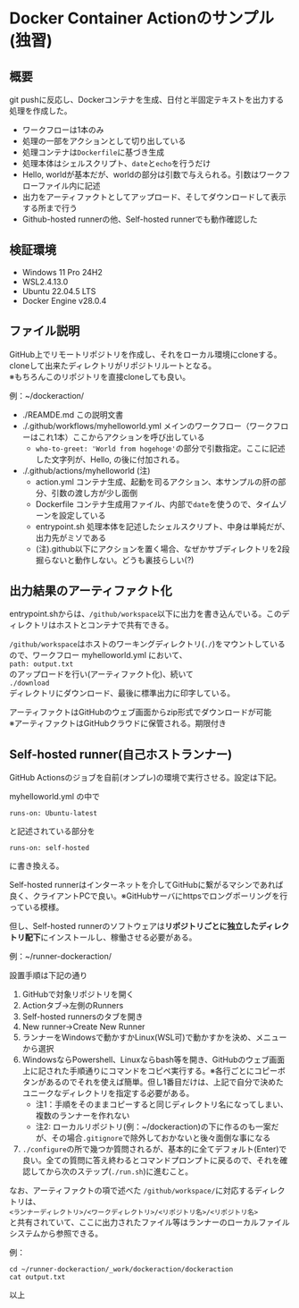 # Docker Container Actionのサンプル(独習)
## 概要
git pushに反応し、Dockerコンテナを生成、日付と半固定テキストを出力する処理を作成した。
* ワークフローは1本のみ
* 処理の一部をアクションとして切り出している
* 処理コンテナは`Dockerfile`に基づき生成
* 処理本体はシェルスクリプト、`date`と`echo`を行うだけ
* Hello, worldが基本だが、worldの部分は引数で与えられる。引数はワークフローファイル内に記述
* 出力をアーティファクトとしてアップロード、そしてダウンロードして表示する所まで行う
* Github-hosted runnerの他、Self-hosted runnerでも動作確認した

## 検証環境
* Windows 11 Pro 24H2
* WSL2.4.13.0
* Ubuntu 22.04.5 LTS
* Docker Engine v28.0.4

## ファイル説明
GitHub上でリモートリポジトリを作成し、それをローカル環境にcloneする。cloneして出来たディレクトリがリポジトリルートとなる。  
※もちろんこのリポジトリを直接cloneしても良い。

例：~/dockeraction/

* ./REAMDE.md この説明文書
* ./.github/workflows/myhelloworld.yml メインのワークフロー（ワークフローはこれ1本）ここからアクションを呼び出している
    * `who-to-greet: 'World from hogehoge'`の部分で引数指定。ここに記述した文字列が、Hello, の後に付加される。
* ./.github/actions/myhelloworld (注)
    * action.yml コンテナ生成、起動を司るアクション、本サンプルの肝の部分、引数の渡し方が少し面倒
    * Dockerfile コンテナ生成用ファイル、内部で`date`を使うので、タイムゾーンを設定している
    * entrypoint.sh 処理本体を記述したシェルスクリプト、中身は単純だが、出力先がミソである
    * (注).github以下にアクションを置く場合、なぜかサブディレクトリを2段掘らないと動作しない。どうも裏技らしい(?)

## 出力結果のアーティファクト化
entrypoint.shからは、`/github/workspace`以下に出力を書き込んでいる。このディレクトリはホストとコンテナで共有できる。

`/github/workspace`はホストのワーキングディレクトリ(`./`)をマウントしているので、ワークフロー myhelloworld.yml において、  
`path: output.txt`  
のアップロードを行い(アーティファクト化)、続いて  
`./download`  
ディレクトリにダウンロード、最後に標準出力に印字している。

アーティファクトはGitHubのウェブ画面からzip形式でダウンロードが可能  
※アーティファクトはGitHubクラウドに保管される。期限付き

## Self-hosted runner(自己ホストランナー)
GitHub Actionsのジョブを自前(オンプレ)の環境で実行させる。設定は下記。

myhelloworld.yml の中で
```
runs-on: Ubuntu-latest
```
と記述されている部分を
```
runs-on: self-hosted
```
に書き換える。

Self-hosted runnerはインターネットを介してGitHubに繋がるマシンであれば良く、クライアントPCで良い。※GitHubサーバにhttpsでロングポーリングを行っている模様。

但し、Self-hosted runnerのソフトウェアは**リポジトリごとに独立したディレクトリ配下**にインストールし、稼働させる必要がある。

例：~/runner-dockeraction/

設置手順は下記の通り
1. GitHubで対象リポジトリを開く
2. Actionタブ→左側のRunners
3. Self-hosted runnersのタブを開き
4. New runner→Create New Runner
5. ランナーをWindowsで動かすかLinux(WSL可)で動かすかを決め、メニューから選択
6. WindowsならPowershell、Linuxならbash等を開き、GitHubのウェブ画面上に記された手順通りにコマンドをコピペ実行する。※各行ごとにコピーボタンがあるのでそれを使えば簡単。但し1番目だけは、上記で自分で決めたユニークなディレクトリを指定する必要がある。
    * 注1：手順をそのままコピーすると同じディレクトリ名になってしまい、複数のランナーを作れない
    * 注2: ローカルリポジトリ(例：~/dockeraction)の下に作るのも一案だが、その場合`.gitignore`で除外しておかないと後々面倒な事になる
7. `./configure`の所で幾つか質問されるが、基本的に全てデフォルト(Enter)で良い。全ての質問に答え終わるとコマンドプロンプトに戻るので、それを確認してから次のステップ(`./run.sh`)に進むこと。

なお、アーティファクトの項で述べた
`/github/workspace/`に対応するディレクトリは、  
`<ランナーディレクトリ>/<ワークディレクトリ>/<リポジトリ名>/<リポジトリ名>`  
と共有されていて、ここに出力されたファイル等はランナーのローカルファイルシステムから参照できる。

例：
```
cd ~/runner-dockeraction/_work/dockeraction/dockeraction
cat output.txt
```

以上